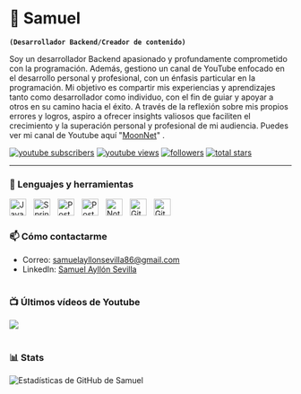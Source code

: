 # 🐺 Samuel

**`(Desarrollador Backend/Creador de contenido)`**

Soy un desarrollador Backend apasionado y profundamente comprometido con la programación. Además, gestiono un canal de YouTube enfocado en el desarrollo personal y profesional, con un énfasis particular en la programación.
Mi objetivo es compartir mis experiencias y aprendizajes tanto como desarrollador como individuo, con el fin de guiar y apoyar a otros en su camino hacia el éxito. A través de la reflexión sobre mis propios errores y logros, aspiro a ofrecer insights valiosos que faciliten el crecimiento y la superación personal y profesional de mi audiencia.
Puedes ver mi canal de Youtube aquí "[MoonNet][youtube]" .

   <p align="left">
      <a href="https://www.youtube.com/channel/UCrVQTglt8-oQ32eF0vG0mfQ?sub_confirmation=1">
         <img alt="youtube subscribers" title="Subscribe to my YouTube channel" src="https://custom-icon-badges.demolab.com/youtube/channel/subscribers/UCrVQTglt8-oQ32eF0vG0mfQ?color=%23E05D44&label=SUBSCRIBE&logo=video&logoColor=white&style=for-the-badge&labelColor=CE4630"/></a> 
      <a href="https://www.youtube.com/channel/UCrVQTglt8-oQ32eF0vG0mfQ">
         <img alt="youtube views" title="YouTube views" src="https://custom-icon-badges.demolab.com/youtube/channel/views/UCrVQTglt8-oQ32eF0vG0mfQ?color=%23E1AD0E&logo=eye&logoColor=white&style=for-the-badge&labelColor=C79600"/></a> 
      <a href="https://github.com/Samue45?tab=followers">
         <img alt="followers" title="Follow me on Github" src="https://custom-icon-badges.demolab.com/github/followers/Samue45?color=236ad3&labelColor=1155ba&style=for-the-badge&logo=person-add&label=Follow&logoColor=white"/></a>
      <a href="https://github.com/Samue45?tab=repositories&sort=stargazers">
         <img alt="total stars" title="Total stars on GitHub" src="https://custom-icon-badges.demolab.com/github/stars/Samue45?color=55960c&style=for-the-badge&labelColor=488207&logo=star"/></a>
   </p>

---

### 🧰 Lenguajes y herramientas
<img align="left" alt="Java" width="30px" style="padding-right:10px;" src="https://cdn.jsdelivr.net/gh/devicons/devicon/icons/java/java-original.svg"/>
<img align="left" alt="Spring" width="30px" style="padding-right:10px;" src="https://cdn.jsdelivr.net/gh/devicons/devicon/icons/spring/spring-original.svg" />
<img align="left" alt="Postgre" width="30px" style="padding-right:10px;" src="https://cdn.jsdelivr.net/gh/devicons/devicon@latest/icons/postgresql/postgresql-original.svg" />
<img align="left" alt="Postman" width="30px" style="padding-right:10px;" src="https://cdn.jsdelivr.net/gh/devicons/devicon@latest/icons/postman/postman-original.svg"/>
<img align="left" alt="Notion" width="30px" style="padding-right:10px;" src="https://cdn.jsdelivr.net/gh/devicons/devicon@latest/icons/notion/notion-original.svg"/>
<img align="left" alt="Git" width="30px" style="padding-right:10px;" src="https://cdn.jsdelivr.net/gh/devicons/devicon@latest/icons/git/git-original.svg"/>
<img align="left" alt="Github" width="30px" style="padding-right:10px;" src="https://cdn.jsdelivr.net/gh/devicons/devicon@latest/icons/github/github-original.svg"/>
<br />

#

### 📫 Cómo contactarme
- Correo: [samuelayllonsevilla86@gmail.com](mailto:samuelayllonsevilla86@gmail.com)
- LinkedIn: [Samuel Ayllón Sevilla](https://www.linkedin.com/in/samuel-ayll%C3%B3n-sevilla-4683372a3/)

#

### 📺 Últimos vídeos de Youtube

<!-- BEGIN YOUTUBE-CARDS -->

<!--[![¡Internet Desvelado! Así Funciona la Red Global](https://ytcards.demolab.com/?id=8deKXiV-eLE&title=How+to+Automate+Your+Developer+Workflow&lang=en&timestamp=1717768812&background_color=%230d1117&title_color=%23ffffff&stats_color=%23dedede&max_title_lines=1&width=250&border_radius=5&duration=876 "¡Internet Desvelado! Así Funciona la Red Global")]([https://www.youtube.com/watch?v=8deKXiV-eLE](https://youtu.be/cN7DyrmQkYY?si=B4ywqi5veafvYC3T))
[![I Built a 3D Developer Portfolio Website // Three.js + React + Tailwind](https://ytcards.demolab.com/?id=f_ZxgQQ74Lc&title=I+Built+a+3D+Developer+Portfolio+Website+%2F%2F+Three.js+%2B+React+%2B+Tailwind&lang=en&timestamp=1717164035&background_color=%230d1117&title_color=%23ffffff&stats_color=%23dedede&max_title_lines=1&width=250&border_radius=5&duration=508 "I Built a 3D Developer Portfolio Website // Three.js + React + Tailwind")](https://www.youtube.com/watch?v=f_ZxgQQ74Lc)
[![The Pioneers of Computer Science](https://ytcards.demolab.com/?id=9904LHBwSL8&title=The+Pioneers+of+Computer+Science&lang=en&timestamp=1715094012&background_color=%230d1117&title_color=%23ffffff&stats_color=%23dedede&max_title_lines=1&width=250&border_radius=5&duration=1096 "The Pioneers of Computer Science")](https://www.youtube.com/watch?v=9904LHBwSL8)
[![So, you want to be a programmer?](https://ytcards.demolab.com/?id=LV_r2ahaKto&title=So%2C+you+want+to+be+a+programmer%3F&lang=en&timestamp=1714658415&background_color=%230d1117&title_color=%23ffffff&stats_color=%23dedede&max_title_lines=1&width=250&border_radius=5&duration=1243 "So, you want to be a programmer?")](https://www.youtube.com/watch?v=LV_r2ahaKto)
[![A Complete Overview of DevOps](https://ytcards.demolab.com/?id=zG1cM9VSINg&title=A+Complete+Overview+of+DevOps&lang=en&timestamp=1712845830&background_color=%230d1117&title_color=%23ffffff&stats_color=%23dedede&max_title_lines=1&width=250&border_radius=5&duration=867 "A Complete Overview of DevOps")](https://www.youtube.com/watch?v=zG1cM9VSINg)
[![Win this RTX 4090 signed by Jensen Huang](https://ytcards.demolab.com/?id=VybxPh8Trls&title=Win+this+RTX+4090+signed+by+Jensen+Huang&lang=en&timestamp=1710538911&background_color=%230d1117&title_color=%23ffffff&stats_color=%23dedede&max_title_lines=1&width=250&border_radius=5&duration=50 "Win this RTX 4090 signed by Jensen Huang")](https://www.youtube.com/watch?v=VybxPh8Trls)-->

<!-- END YOUTUBE-CARDS -->

[<img src="https://custom-icon-badges.demolab.com/badge/-Subscribe%20For%20More-red?style=for-the-badge&logo=video&logoColor=white"/>](https://www.youtube.com/channel/UCrVQTglt8-oQ32eF0vG0mfQ?sub_confirmation=1)

#

### 📊 Stats

![Estadísticas de GitHub de Samuel](https://github-readme-stats.vercel.app/api?username=Samue45&show_icons=true&theme=gruvbox)

<!-- ![GitHub Streak](https://streak-stats.demolab.com?user=ForrestKnight&theme=gruvbox&border_radius=4.5) -->

[website]: https://fkcodes.com
[youtube]: https://www.youtube.com/channel/UCrVQTglt8-oQ32eF0vG0mfQ
